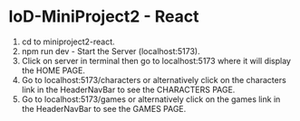 # IoD-MiniProject2 - React

1. cd to miniproject2-react.
2. npm run dev - Start the Server (localhost:5173).
3. Click on server in terminal then go to localhost:5173 where it will display the HOME PAGE.
4. Go to localhost:5173/characters or alternatively click on the characters link in the HeaderNavBar to see the CHARACTERS PAGE.
5. Go to localhost:5173/games or alternatively click on the games link in the HeaderNavBar to see the GAMES PAGE.
